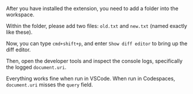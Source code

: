 After you have installed the extension, you need to add a folder into the workspace. 

Within the folder, please add two files: `old.txt` and `new.txt` (named exactly like these). 

Now, you can type `cmd+shift+p`, and enter `Show diff editor` to bring up the diff editor. 

Then, open the developer tools and inspect the console logs, specifically the logged `document.uri`.

Everything works fine when run in VSCode. When run in Codespaces, `document.uri` misses the `query` field. 

